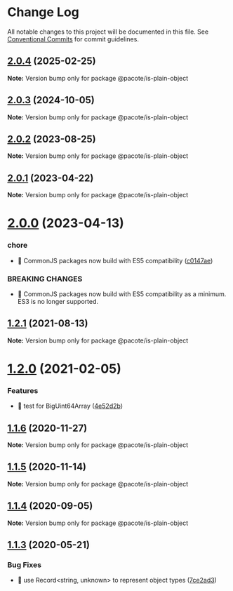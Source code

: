 # Change Log

All notable changes to this project will be documented in this file.
See [Conventional Commits](https://conventionalcommits.org) for commit guidelines.

## [2.0.4](https://github.com/PacoteJS/pacote/compare/@pacote/is-plain-object@2.0.3...@pacote/is-plain-object@2.0.4) (2025-02-25)

**Note:** Version bump only for package @pacote/is-plain-object

## [2.0.3](https://github.com/PacoteJS/pacote/compare/@pacote/is-plain-object@2.0.2...@pacote/is-plain-object@2.0.3) (2024-10-05)

**Note:** Version bump only for package @pacote/is-plain-object

## [2.0.2](https://github.com/PacoteJS/pacote/compare/@pacote/is-plain-object@2.0.1...@pacote/is-plain-object@2.0.2) (2023-08-25)

**Note:** Version bump only for package @pacote/is-plain-object

## [2.0.1](https://github.com/PacoteJS/pacote/compare/@pacote/is-plain-object@2.0.0...@pacote/is-plain-object@2.0.1) (2023-04-22)

**Note:** Version bump only for package @pacote/is-plain-object

# [2.0.0](https://github.com/PacoteJS/pacote/compare/@pacote/is-plain-object@1.2.1...@pacote/is-plain-object@2.0.0) (2023-04-13)

### chore

- 🤖 CommonJS packages now build with ES5 compatibility ([c0147ae](https://github.com/PacoteJS/pacote/commit/c0147aeffb81322ea59174a3961b10cfb3bf81e5))

### BREAKING CHANGES

- 🧨 CommonJS packages now build with ES5 compatibility as a minimum. ES3 is
  no longer supported.

## [1.2.1](https://github.com/PacoteJS/pacote/compare/@pacote/is-plain-object@1.2.0...@pacote/is-plain-object@1.2.1) (2021-08-13)

**Note:** Version bump only for package @pacote/is-plain-object

# [1.2.0](https://github.com/PacoteJS/pacote/compare/@pacote/is-plain-object@1.1.6...@pacote/is-plain-object@1.2.0) (2021-02-05)

### Features

- 🎸 test for BigUint64Array ([4e52d2b](https://github.com/PacoteJS/pacote/commit/4e52d2b81534854eadc1ca11c021131bd704ab39))

## [1.1.6](https://github.com/PacoteJS/pacote/compare/@pacote/is-plain-object@1.1.5...@pacote/is-plain-object@1.1.6) (2020-11-27)

**Note:** Version bump only for package @pacote/is-plain-object

## [1.1.5](https://github.com/PacoteJS/pacote/compare/@pacote/is-plain-object@1.1.4...@pacote/is-plain-object@1.1.5) (2020-11-14)

**Note:** Version bump only for package @pacote/is-plain-object

## [1.1.4](https://github.com/PacoteJS/pacote/compare/@pacote/is-plain-object@1.1.3...@pacote/is-plain-object@1.1.4) (2020-09-05)

**Note:** Version bump only for package @pacote/is-plain-object

## [1.1.3](https://github.com/PacoteJS/pacote/compare/@pacote/is-plain-object@1.1.2...@pacote/is-plain-object@1.1.3) (2020-05-21)

### Bug Fixes

- 🐛 use Record<string, unknown> to represent object types ([7ce2ad3](https://github.com/PacoteJS/pacote/commit/7ce2ad3e25762bd86c90771791b0571f99f1ea32))
